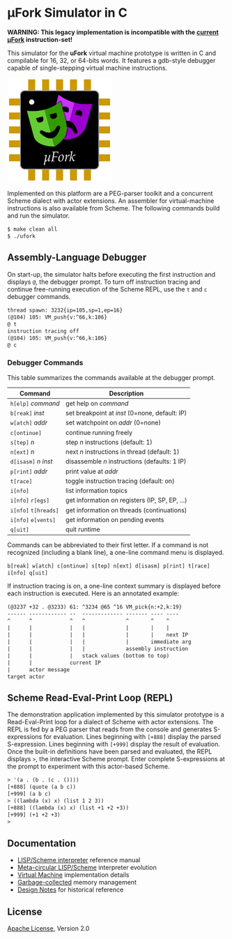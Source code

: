 # μFork Simulator in C

**WARNING: This legacy implementation is incompatible
with the [current μFork](https://github.com/organix/uFork) instruction-set!**

This simulator for the
**uFork** virtual machine prototype
is written in C and compilable for 16, 32, or 64-bits words.
It features a gdb-style debugger
capable of single-stepping virtual machine instructions.

![μFork logo](ufork_logo.svg)

Implemented on this platform are a PEG-parser toolkit
and a concurrent Scheme dialect with actor extensions.
An assembler for virtual-machine instructions is also available from Scheme.
The following commands build and run the simulator.

```
$ make clean all
$ ./ufork
```

## Assembly-Language Debugger

On start-up, the simulator halts before executing the first instruction
and displays `@`, the debugger prompt.
To turn off instruction tracing
and continue free-running execution
of the Scheme REPL,
use the `t` and `c` debugger commands.

```
thread spawn: 3232{ip=105,sp=1,ep=16}
(@104) 105: VM_push{v:^66,k:106}
@ t
instruction tracing off
(@104) 105: VM_push{v:^66,k:106}
@ c
```

### Debugger Commands

This table summarizes the commands available at the debugger prompt.

 Command                | Description
------------------------|-----------------------------------------------
`h[elp]` _command_      | get help on _command_
`b[reak]` _inst_        | set breakpoint at _inst_ (0=none, default: IP)
`w[atch]` _addr_        | set watchpoint on _addr_ (0=none)
`c[ontinue]`            | continue running freely
`s[tep]` _n_            | step _n_ instructions (default: 1)
`n[ext]` _n_            | next _n_ instructions in thread (default: 1)
`d[isasm]` _n_ _inst_   | disassemble _n_ instructions (defaults: 1 IP)
`p[rint]` _addr_        | print value at _addr_
`t[race]`               | toggle instruction tracing (default: on)
`i[nfo]`                | list information topics
`i[nfo]` `r[egs]`       | get information on registers (IP, SP, EP, ...)
`i[nfo]` `t[hreads]`    | get information on threads (continuations)
`i[nfo]` `e[vents]`     | get information on pending events
`q[uit]`                | quit runtime

Commands can be abbreviated to their first letter.
If a command is not recognized (including a blank line),
a one-line command menu is displayed.

```
b[reak] w[atch] c[ontinue] s[tep] n[ext] d[isasm] p[rint] t[race] i[nfo] q[uit]
```

If instruction tracing is on,
a one-line context summary is displayed
before each instruction is executed.
Here is an annotated example:

```
(@3237 +32 . @3233) 61: ^3234 @65 ^16 VM_pick{n:+2,k:19}
------ ------------ --  ------------- ------- ---- ----
^      ^            ^   ^             ^       ^    ^
|      |            |   |             |       |    |
|      |            |   |             |       |    next IP
|      |            |   |             |       immediate arg
|      |            |   |             assembly instruction
|      |            |   stack values (bottom to top)
|      |            current IP
|      actor message
target actor
```

## Scheme Read-Eval-Print Loop (REPL)

The demonstration application implemented by this simulator prototype
is a Read-Eval-Print loop for a dialect of Scheme with actor extensions.
The REPL is fed by a PEG parser that reads from the console
and generates S-expressions for evaluation.
Lines beginning with `[+888]` display the parsed S-expression.
Lines beginning with `[+999]` display the result of evaluation.
Once the built-in definitions have been parsed and evaluated,
the REPL displays `>`, the interactive Scheme prompt.
Enter complete S-expressions at the prompt to experiment with this actor-based Scheme.

```
> '(a . (b . (c . ())))
[+888] (quote (a b c))
[+999] (a b c)
> ((lambda (x) x) (list 1 2 3))
[+888] ((lambda (x) x) (list +1 +2 +3))
[+999] (+1 +2 +3)
> 
```

## Documentation

  * [LISP/Scheme interpreter](scheme.md) reference manual
  * [Meta-circular LISP/Scheme](lisp.md) interpreter evolution
  * [Virtual Machine](vm.md) implementation details
  * [Garbage-collected](gc.md) memory management
  * [Design Notes](design.md) for historical reference

## License

[Apache License](LICENSE), Version 2.0
